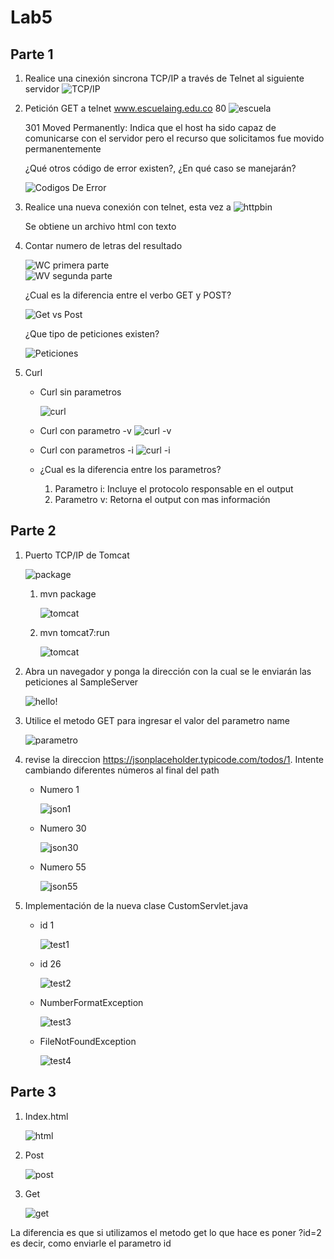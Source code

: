 # Lab5

## Parte 1 

1. Realice una cinexión sincrona TCP/IP a través de Telnet al siguiente servidor
    ![TCP/IP](./Image/Telnet1.png)

2. Petición GET a telnet www.escuelaing.edu.co 80
    ![escuela](./Image/Telnet.png)  

    301 Moved Permanently: Indica que el host ha sido capaz de comunicarse con el servidor pero el recurso que solicitamos fue movido permanentemente   

    ¿Qué otros código de error existen?, ¿En qué caso se manejarán?

    ![Codigos De Error](./Image/CodigosDeError.png)    
3. Realice una nueva conexión con telnet, esta vez a
    ![httpbin](./Image/httpbin.png)

    Se obtiene un archivo html con texto 

4. Contar numero de letras del resultado

    ![WC primera parte](./Image/wcparte1.png)  
    ![WV segunda parte](./Image/wcparte2.png)

    ¿Cual es la diferencia entre el verbo GET y POST?

    ![Get vs Post](./Image/GetvsPost.png)

    ¿Que tipo de peticiones existen?

    ![Peticiones](./Image/TiposDePeticiones.png)
5. Curl 
    * Curl sin parametros

        ![curl](./Image/curl1.png)
    * Curl con parametro -v 
        ![curl -v](./Image/curl2.png)
    * Curl con parametros -i 
        ![curl -i](./Image/curl3.png)

    * ¿Cual es la diferencia entre los parametros?
        1. Parametro i: Incluye el protocolo responsable en el output 
        2. Parametro v: Retorna el output con mas información 

## Parte 2 

1. Puerto TCP/IP de Tomcat 

    ![package](./Image/Puerto.png)

    1. mvn package

        ![tomcat](./Image/mvnpackage.png)
    
    2. mvn tomcat7:run

        ![tomcat](./Image/Tomcat.png)

2. Abra un navegador y ponga la dirección con la cual se le enviarán las peticiones al SampleServer

    ![hello!](./Image/ServletHello.png)

3. Utilice el metodo GET para ingresar el valor del parametro name

    ![parametro](./Image/HelloParametro.png)

4. revise la direccion https://jsonplaceholder.typicode.com/todos/1. Intente cambiando diferentes números al final del path

    * Numero 1

        ![json1](./Image/json1.png)

    * Numero 30 

        ![json30](./Image/json30.png)

    * Numero 55

        ![json55](./Image/json55.png)

5. Implementación de la nueva clase CustomServlet.java

    * id 1

        ![test1](./Image/test1Custom.png)

    * id 26

        ![test2](./Image/test2Custom.png)

    * NumberFormatException 

        ![test3](./Image/test3Custom.png)

    * FileNotFoundException

        ![test4](./Image/test4Custom.png)
    
## Parte 3

1. Index.html

    ![html](./Image/index.png)

2. Post

    ![post](./Image/examPost.png)

3. Get

    ![get](./Image/examGet.png)

La diferencia es que si utilizamos el metodo get lo que hace es poner ?id=2
es decir, como enviarle el parametro id
